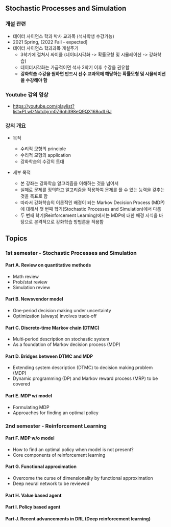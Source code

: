 ## Stochastic Processes and Simulation

### 개설 관련

+ 데이터 사이언스 학과 박사 교과목 (석사학생 수강가능)
+ 2021 Spring, [2022 Fall - expected]
+ 데이터 사이언스 학과과목 개설주기
    + 3학기에 걸쳐서 싸이클 (데이터시각화 -> 확률모형 및 시뮬레이션 -> 강화학습)
    + 데이터시각화는 가급적이면 석사 2학기 이후 수강을 권유함
    + **강화학습 수강을 원하면 반드시 선수 교과목에 해당하는 확률모형 및 시뮬레이션을 수강해야 함**

### Youtube 강의 영상

+ https://youtube.com/playlist?list=PLwlzNxtcbjrm0Z6qh398eQ9QX168odL6J

### 강의 개요

+ 목적
    + 수리적 모형의 principle
    + 수리적 모형의 application
    + 강화학습의 수강의 토대

+ 세부 목적
    + 본 강좌는 강화학습 알고리즘을 이해하는 것을 넘어서
    + 실제로 문제를 정의하고 알고리즘을 적용하여 문제를 풀 수 있는 능력을 갖추는 것을 목표로 함
    + 따라서 강화학습의 이론적인 배경이 되는 Markov Decision Process (MDP) 에 대해서 첫 번째 학기(Stochastic Processes and Simulation)에서 다룸
    + 두 번째 학기(Reinforcement Learning)에서는 MDP에 대한 배경 지식을 바탕으로 본격적으로 강화학습 방법론을 적용함

## Topics 

### 1st semester - Stochastic Processes and Simulation

#### Part A. Review on quantitative methods

+ Math review
+ Prob/stat review
+ Simulation review

#### Part B. Newsvendor model

+ One‑period decision making under uncertainty
+ Optimization (always) involves trade‑off

#### Part C. Discrete‑time Markov chain (DTMC)

+ Multi‑period description on stochastic system
+ As a foundation of Markov decision process (MDP)

#### Part D. Bridges between DTMC and MDP

+ Extending system description (DTMC) to decision making problem (MDP)
+ Dynamic programming (DP) and Markov reward process (MRP) to be covered

#### Part E. MDP w/ model

+ Formulating MDP
+ Approaches for finding an optimal policy

### 2nd semester - Reinforcement Learning

#### Part F. MDP w/o model

+ How to find an optimal policy when model is not present?
+ Core components of reinforcement learning

#### Part G. Functional approximation

+ Overcome the curse of dimensionality by functional approximation
+ Deep neural network to be reviewed

#### Part H. Value based agent

#### Part I. Policy based agent

#### Part J. Recent advancements in DRL (Deep reinforcement learning)

